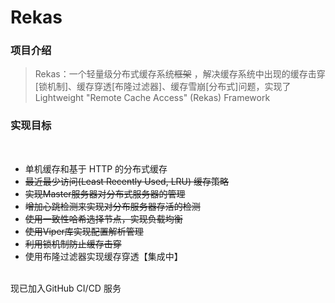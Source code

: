 <!--
 * @Author: your name
 * @Date: 2021-12-23 00:55:53
 * @LastEditTime: 2021-12-26 20:03:00
 * @LastEditors: TYtrack
 * @Description: 打开koroFileHeader查看配置 进行设置: https://github.com/OBKoro1/koro1FileHeader/wiki/%E9%85%8D%E7%BD%AE
 * @FilePath: /Rekas/README.md
-->
# Rekas
### **项目介绍**

> Rekas：一个轻量级分布式缓存系统<del>框架</del> ，解决缓存系统中出现的缓存击穿[锁机制]、缓存穿透[布隆过滤器]、缓存雪崩[分布式]问题，实现了 Lightweight "Remote Cache Access" (Rekas) Framework

### **实现目标**

<br>

- </del>单机缓存和基于 HTTP 的分布式缓存</del>
- <del>最近最少访问(Least Recently Used, LRU) 缓存策略</del>
- <del>实现Master服务器对分布式服务器的管理</del>
- <del>增加心跳检测来实现对分布服务器存活的检测</del>
- <del>使用一致性哈希选择节点，实现负载均衡</del>
- <del>使用Viper库实现配置解析管理</del>
- <del>利用锁机制防止缓存击穿</del>
- 使用布隆过滤器实现缓存穿透【集成中】

<br>
现已加入GitHub CI/CD 服务